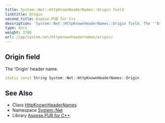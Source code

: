 ```yaml
---
title: System::Net::HttpKnownHeaderNames::Origin field
linktitle: Origin
second_title: Aspose.PUB for C++
description: 'System::Net::HttpKnownHeaderNames::Origin field. The ''Origin'' header name in C++.'
type: docs
weight: 3700
url: /cpp/system.net/httpknownheadernames/origin/
---
```

## Origin field


The 'Origin' header name.

```cpp
static const String System::Net::HttpKnownHeaderNames::Origin
```

## See Also

* Class [HttpKnownHeaderNames](../)
* Namespace [System::Net](../../)
* Library [Aspose.PUB for C++](../../../)
